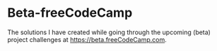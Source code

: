 # Beta-freeCodeCamp
The solutions I have created while going through the upcoming (beta) project challenges at  https://beta.freeCodeCamp.com.
